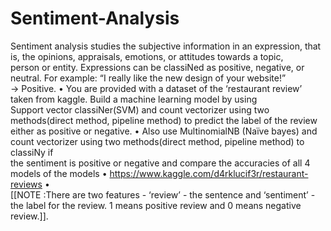 # Sentiment-Analysis
Sentiment analysis studies the subjective information in an expression, that is, the opinions, appraisals, emotions, or attitudes towards a topic,   
person or entity. Expressions can be classiNed as positive, negative, or neutral. For example: “I really like the new design of your website!”  
→ Positive. • You are provided with a dataset of the ‘restaurant review’ taken from kaggle. Build a machine learning model by using  
Support vector classiNer(SVM) and count vectorizer using two methods(direct method, pipeline method) to predict the label of the review either as 
positive or negative. • Also use MultinomialNB (Naïve bayes) and count vectorizer using two methods(direct method, pipeline method) to classiNy if  
the sentiment is positive or negative and compare the accuracies of all 4 models of the models • https://www.kaggle.com/d4rklucif3r/restaurant-reviews •   
[[NOTE :There are two features - ‘review’ - the sentence and ‘sentiment’ - the label for the review. 1 means positive review and 0 means negative review.]].
